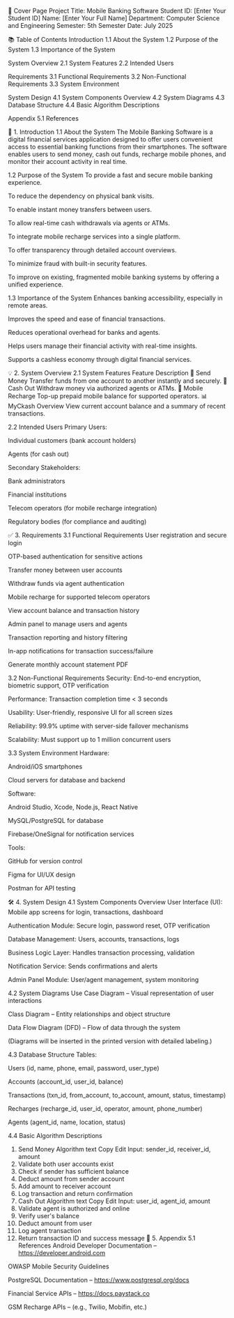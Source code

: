 📄 Cover Page
Project Title: Mobile Banking Software
Student ID: [Enter Your Student ID]
Name: [Enter Your Full Name]
Department: Computer Science and Engineering
Semester: 5th Semester
Date: July 2025

📚 Table of Contents
Introduction
1.1 About the System
1.2 Purpose of the System
1.3 Importance of the System

System Overview
2.1 System Features
2.2 Intended Users

Requirements
3.1 Functional Requirements
3.2 Non-Functional Requirements
3.3 System Environment

System Design
4.1 System Components Overview
4.2 System Diagrams
4.3 Database Structure
4.4 Basic Algorithm Descriptions

Appendix
5.1 References

📘 1. Introduction
1.1 About the System
The Mobile Banking Software is a digital financial services application designed to offer users convenient access to essential banking functions from their smartphones. The software enables users to send money, cash out funds, recharge mobile phones, and monitor their account activity in real time.

1.2 Purpose of the System
To provide a fast and secure mobile banking experience.

To reduce the dependency on physical bank visits.

To enable instant money transfers between users.

To allow real-time cash withdrawals via agents or ATMs.

To integrate mobile recharge services into a single platform.

To offer transparency through detailed account overviews.

To minimize fraud with built-in security features.

To improve on existing, fragmented mobile banking systems by offering a unified experience.

1.3 Importance of the System
Enhances banking accessibility, especially in remote areas.

Improves the speed and ease of financial transactions.

Reduces operational overhead for banks and agents.

Helps users manage their financial activity with real-time insights.

Supports a cashless economy through digital financial services.

💡 2. System Overview
2.1 System Features
Feature	Description
💸 Send Money	Transfer funds from one account to another instantly and securely.
🏧 Cash Out	Withdraw money via authorized agents or ATMs.
📲 Mobile Recharge	Top-up prepaid mobile balance for supported operators.
📊 MyCkash Overview	View current account balance and a summary of recent transactions.

2.2 Intended Users
Primary Users:

Individual customers (bank account holders)

Agents (for cash out)

Secondary Stakeholders:

Bank administrators

Financial institutions

Telecom operators (for mobile recharge integration)

Regulatory bodies (for compliance and auditing)

✅ 3. Requirements
3.1 Functional Requirements
User registration and secure login

OTP-based authentication for sensitive actions

Transfer money between user accounts

Withdraw funds via agent authentication

Mobile recharge for supported telecom operators

View account balance and transaction history

Admin panel to manage users and agents

Transaction reporting and history filtering

In-app notifications for transaction success/failure

Generate monthly account statement PDF

3.2 Non-Functional Requirements
Security: End-to-end encryption, biometric support, OTP verification

Performance: Transaction completion time < 3 seconds

Usability: User-friendly, responsive UI for all screen sizes

Reliability: 99.9% uptime with server-side failover mechanisms

Scalability: Must support up to 1 million concurrent users

3.3 System Environment
Hardware:

Android/iOS smartphones

Cloud servers for database and backend

Software:

Android Studio, Xcode, Node.js, React Native

MySQL/PostgreSQL for database

Firebase/OneSignal for notification services

Tools:

GitHub for version control

Figma for UI/UX design

Postman for API testing

🛠️ 4. System Design
4.1 System Components Overview
User Interface (UI): Mobile app screens for login, transactions, dashboard

Authentication Module: Secure login, password reset, OTP verification

Database Management: Users, accounts, transactions, logs

Business Logic Layer: Handles transaction processing, validation

Notification Service: Sends confirmations and alerts

Admin Panel Module: User/agent management, system monitoring

4.2 System Diagrams
Use Case Diagram – Visual representation of user interactions

Class Diagram – Entity relationships and object structure

Data Flow Diagram (DFD) – Flow of data through the system

(Diagrams will be inserted in the printed version with detailed labeling.)

4.3 Database Structure
Tables:

Users (id, name, phone, email, password, user_type)

Accounts (account_id, user_id, balance)

Transactions (txn_id, from_account, to_account, amount, status, timestamp)

Recharges (recharge_id, user_id, operator, amount, phone_number)

Agents (agent_id, name, location, status)

4.4 Basic Algorithm Descriptions
1. Send Money Algorithm
text
Copy
Edit
Input: sender_id, receiver_id, amount
1. Validate both user accounts exist
2. Check if sender has sufficient balance
3. Deduct amount from sender account
4. Add amount to receiver account
5. Log transaction and return confirmation
2. Cash Out Algorithm
text
Copy
Edit
Input: user_id, agent_id, amount
1. Validate agent is authorized and online
2. Verify user's balance
3. Deduct amount from user
4. Log agent transaction
5. Return transaction ID and success message
📎 5. Appendix
5.1 References
Android Developer Documentation – https://developer.android.com

OWASP Mobile Security Guidelines

PostgreSQL Documentation – https://www.postgresql.org/docs

Financial Service APIs – https://docs.paystack.co

GSM Recharge APIs – (e.g., Twilio, Mobifin, etc.)


